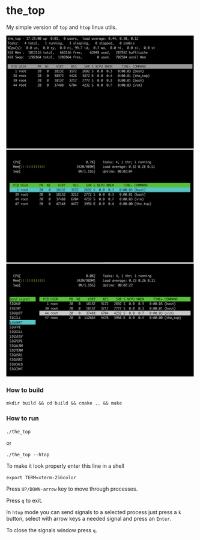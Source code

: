 # the_top
My simple version of `top` and `htop` linux utils.

<img src="images/top.png" alt="top" width="500" height="300">
<img src="images/htop.png" alt="htop" width="500" height="300">
<img src="images/htop_signals.png" alt="htop_signals" width="500" height="300">

### How to build
```
mkdir build && cd build && cmake .. && make
```

### How to run
```
./the_top
```
or
```
./the_top --htop
```
To make it look properly enter this line in a shell
```
export TERM=xterm-256color
```
Press `UP/DOWN-arrow` key to move through processes.

Press `q` to exit.

In `htop` mode you can send signals to a selected process
just press a `k` button, select with arrow keys a needed signal
and press an `Enter`.

To close the signals window press `q`.
